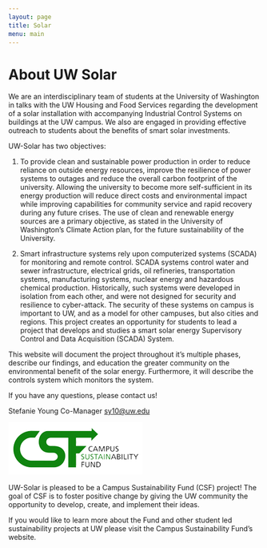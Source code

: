```yaml
---
layout: page
title: Solar
menu: main
---
```


# About UW Solar

We are  an interdisciplinary team of students at the University of Washington in talks with the UW Housing and Food Services regarding the development of a solar installation with accompanying Industrial Control Systems on buildings at the UW campus. We also are engaged in providing effective outreach to students about the benefits of smart solar investments.

UW-Solar has two objectives:

1. To provide clean and sustainable power production in order to reduce reliance on outside energy resources, improve the resilience of power systems to outages and reduce the overall carbon footprint of the university. Allowing the university to become more self-sufficient in its energy production will reduce direct costs and environmental impact while improving capabilities for community service and rapid recovery during any future crises. The use of clean and renewable energy sources are a primary objective, as stated in the University of Washington’s Climate Action plan, for the future sustainability of the University.

2. Smart infrastructure systems rely upon computerized systems (SCADA) for monitoring and remote control. SCADA systems control water and sewer infrastructure, electrical grids, oil refineries, transportation systems, manufacturing systems, nuclear energy and hazardous chemical production. Historically, such systems were developed in isolation from each other, and were not designed for security and resilience to cyber-attack. The security of these systems on campus is important to UW, and as a model for other campuses, but also cities and regions. This project creates an opportunity for students to lead a project that develops and studies a smart solar energy Supervisory Control and Data Acquisition (SCADA) System.

This website will document the project throughout it’s multiple phases, describe our findings, and education the greater community on the environmental benefit of the solar energy. Furthermore, it will describe the controls system which monitors the system.

If you have any questions, please contact us!

Stefanie Young
Co-Manager
sy10@uw.edu

![CSF](/assets/img/CSF-logo.png)

UW-Solar is pleased to be a Campus Sustainability Fund (CSF) project! The goal of CSF is to foster positive change by giving the UW community the opportunity to develop, create, and implement their ideas.

 

If you would like to learn more about the Fund and other student led sustainability projects at UW please visit the Campus Sustainability Fund’s website.
